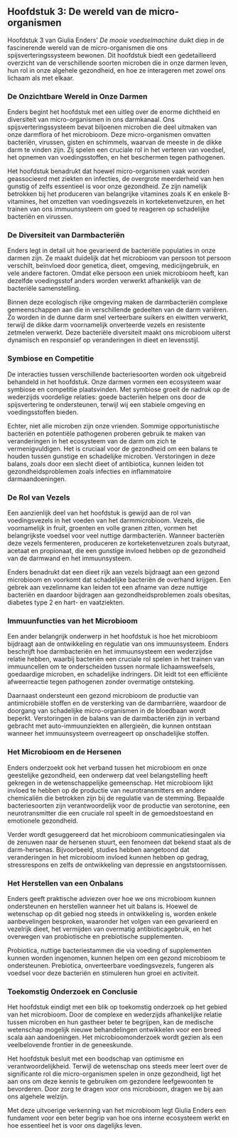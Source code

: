 ## Hoofdstuk 3: De wereld van de micro-organismen

Hoofdstuk 3 van Giulia Enders' *De mooie voedselmachine* duikt diep in de fascinerende wereld van de micro-organismen die ons spijsverteringssysteem bewonen. Dit hoofdstuk biedt een gedetailleerd overzicht van de verschillende soorten microben die in onze darmen leven, hun rol in onze algehele gezondheid, en hoe ze interageren met zowel ons lichaam als met elkaar.

### De Onzichtbare Wereld in Onze Darmen

Enders begint het hoofdstuk met een uitleg over de enorme dichtheid en diversiteit van micro-organismen in ons darmkanaal. Ons spijsverteringssysteem bevat biljoenen microben die deel uitmaken van onze darmflora of het microbioom. Deze micro-organismen omvatten bacteriën, virussen, gisten en schimmels, waarvan de meeste in de dikke darm te vinden zijn. Zij spelen een cruciale rol in het verteren van voedsel, het opnemen van voedingsstoffen, en het beschermen tegen pathogenen.

Het hoofdstuk benadrukt dat hoewel micro-organismen vaak worden geassocieerd met ziekten en infecties, de overgrote meerderheid van hen gunstig of zelfs essentieel is voor onze gezondheid. Ze zijn namelijk betrokken bij het produceren van belangrijke vitamines zoals K en enkele B-vitamines, het omzetten van voedingsvezels in korteketenvetzuren, en het trainen van ons immuunsysteem om goed te reageren op schadelijke bacteriën en virussen.

### De Diversiteit van Darmbacteriën

Enders legt in detail uit hoe gevarieerd de bacteriële populaties in onze darmen zijn. Ze maakt duidelijk dat het microbioom van persoon tot persoon verschilt, beïnvloed door genetica, dieet, omgeving, medicijngebruik, en vele andere factoren. Omdat elke persoon een uniek microbioom heeft, kan dezelfde voedingsstof anders worden verwerkt afhankelijk van de bacteriële samenstelling.

Binnen deze ecologisch rijke omgeving maken de darmbacteriën complexe gemeenschappen aan die in verschillende gedeelten van de darm variëren. Zo worden in de dunne darm snel verteerbare suikers en eiwitten verwerkt, terwijl de dikke darm voornamelijk onverteerde vezels en resistente zetmelen verwerkt. Deze bacteriële diversiteit maakt ons microbioom uiterst dynamisch en responsief op veranderingen in dieet en levensstijl.

### Symbiose en Competitie

De interacties tussen verschillende bacteriesoorten worden ook uitgebreid behandeld in het hoofdstuk. Onze darmen vormen een ecosysteem waar symbiose en competitie plaatsvinden. Met symbiose groeit de nadruk op de wederzijds voordelige relaties: goede bacteriën helpen ons door de spijsvertering te ondersteunen, terwijl wij een stabiele omgeving en voedingsstoffen bieden.

Echter, niet alle microben zijn onze vrienden. Sommige opportunistische bacteriën en potentiële pathogenen proberen gebruik te maken van veranderingen in het ecosysteem van de darm om zich te vermenigvuldigen. Het is cruciaal voor de gezondheid om een balans te houden tussen gunstige en schadelijke microben. Verstoringen in deze balans, zoals door een slecht dieet of antibiotica, kunnen leiden tot gezondheidsproblemen zoals infecties en inflammatoire darmaandoeningen.

### De Rol van Vezels

Een aanzienlijk deel van het hoofdstuk is gewijd aan de rol van voedingsvezels in het voeden van het darmmicrobioom. Vezels, die voornamelijk in fruit, groenten en volle granen zitten, vormen het belangrijkste voedsel voor veel nuttige darmbacteriën. Wanneer bacteriën deze vezels fermenteren, produceren ze korteketenvetzuren zoals butyraat, acetaat en propionaat, die een gunstige invloed hebben op de gezondheid van de darmwand en het immuunsysteem.

Enders benadrukt dat een dieet rijk aan vezels bijdraagt aan een gezond microbioom en voorkomt dat schadelijke bacteriën de overhand krijgen. Een gebrek aan vezelinname kan leiden tot een afname van deze nuttige bacteriën en daardoor bijdragen aan gezondheidsproblemen zoals obesitas, diabetes type 2 en hart- en vaatziekten.

### Immuunfuncties van het Microbioom

Een ander belangrijk onderwerp in het hoofdstuk is hoe het microbioom bijdraagt aan de ontwikkeling en regulatie van ons immuunsysteem. Enders beschrijft hoe darmbacteriën en het immuunsysteem een wederzijdse relatie hebben, waarbij bacteriën een cruciale rol spelen in het trainen van immuuncellen om te onderscheiden tussen normale lichaamsweefsels, goedaardige microben, en schadelijke indringers. Dit leidt tot een efficiënte afweerreactie tegen pathogenen zonder overmatige ontsteking.

Daarnaast ondersteunt een gezond microbioom de productie van antimicrobiële stoffen en de versterking van de darmbarrière, waardoor de doorgang van schadelijke micro-organismen in de bloedbaan wordt beperkt. Verstoringen in de balans van de darmbacteriën zijn in verband gebracht met auto-immuunziekten en allergieën, die kunnen ontstaan wanneer het immuunsysteem overreageert op onschadelijke stoffen.

### Het Microbioom en de Hersenen

Enders onderzoekt ook het verband tussen het microbioom en onze geestelijke gezondheid, een onderwerp dat veel belangstelling heeft gekregen in de wetenschappelijke gemeenschap. Het microbioom lijkt invloed te hebben op de productie van neurotransmitters en andere chemicaliën die betrokken zijn bij de regulatie van de stemming. Bepaalde bacteriesoorten zijn verantwoordelijk voor de productie van serotonine, een neurotransmitter die een cruciale rol speelt in de gemoedstoestand en emotionele gezondheid.

Verder wordt gesuggereerd dat het microbioom communicatiesingalen via de zenuwen naar de hersenen stuurt, een fenomeen dat bekend staat als de darm-hersenas. Bijvoorbeeld, studies hebben aangetoond dat veranderingen in het microbioom invloed kunnen hebben op gedrag, stressrespons en zelfs de ontwikkeling van depressie en angststoornissen.

### Het Herstellen van een Onbalans

Enders geeft praktische adviezen over hoe we ons microbioom kunnen ondersteunen en herstellen wanneer het uit balans is. Hoewel de wetenschap op dit gebied nog steeds in ontwikkeling is, worden enkele aanbevelingen besproken, waaronder het volgen van een gevarieerd en vezelrijk dieet, het vermijden van overmatig antibioticagebruik, en het overwegen van probiotische en prebiotische supplementen.

Probiotica, nuttige bacteriestammen die via voeding of supplementen kunnen worden ingenomen, kunnen helpen om een gezond microbioom te ondersteunen. Prebiotica, onverteerbare voedingsvezels, fungeren als voedsel voor deze bacteriën en stimuleren hun groei en activiteit.

### Toekomstig Onderzoek en Conclusie

Het hoofdstuk eindigt met een blik op toekomstig onderzoek op het gebied van het microbioom. Door de complexe en wederzijds afhankelijke relatie tussen microben en hun gastheer beter te begrijpen, kan de medische wetenschap mogelijk nieuwe behandelingen ontwikkelen voor een breed scala aan aandoeningen. Het microbioomonderzoek wordt gezien als een veelbelovende frontier in de geneeskunde.

Het hoofdstuk besluit met een boodschap van optimisme en verantwoordelijkheid. Terwijl de wetenschap ons steeds meer leert over de significante rol die micro-organismen spelen in onze gezondheid, ligt het aan ons om deze kennis te gebruiken om gezondere leefgewoonten te bevorderen. Door zorg te dragen voor ons microbioom, dragen we bij aan ons algehele welzijn.

Met deze uitvoerige verkenning van het microbioom legt Giulia Enders een fundament voor een beter begrip van hoe ons interne ecosysteem werkt en hoe essentieel het is voor ons dagelijks leven.